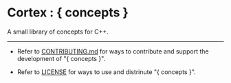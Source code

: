 # Cortex : { concepts }
A small library of concepts for C++.

---

- Refer to [CONTRIBUTING.md](./CONTRIBUTING.md) for ways to contribute and support the development of "{ concepts }".

- Refer to [LICENSE](./LICENSE) for ways to use and distrinute "{ concepts }".
